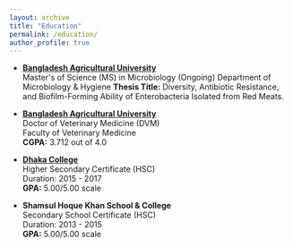 ```yaml
---
layout: archive
title: "Education"
permalink: /education/
author_profile: true
---
```


<!-- MS -->
- [**Bangladesh Agricultural University**](https://bau.edu.bd/) <br>
  Master's of Science (MS) in Microbiology (Ongoing)
  Department of Microbiology & Hygiene
  **Thesis Title:** Diversity, Antibiotic Resistance, and Biofilm-Forming Ability of Enterobacteria Isolated 
  from Red Meats.

<!-- DVM -->
- [**Bangladesh Agricultural University**](https://bau.edu.bd/) <br>
  Doctor of Veterinary Medicine (DVM) <br>
  Faculty of Veterinary Medicine <br>
  **CGPA:** 3.712 out of 4.0<br>

<!-- HSC -->
- [**Dhaka College**](http://dhakacollege.edu.bd/) <br>
  Higher Secondary Certificate (HSC) <br>
  Duration: 2015 - 2017 <br>
  **GPA:** 5.00/5.00 scale <br>

  <!-- SSC -->
- **Shamsul Hoque Khan School & College** <br>
  Secondary School Certificate (HSC) <br>
  Duration: 2013 - 2015 <br>
  **GPA:** 5.00/5.00 scale <br>
